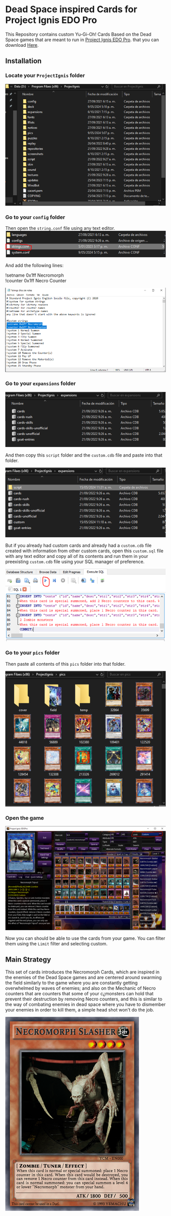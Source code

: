 # Dead Space inspired Cards for Project Ignis EDO Pro
This Repository contains custom Yu-Gi-Oh! Cards Based on the Dead Space games that are meant to run in [Project Ignis EDO Pro](https://github.com/ProjectIgnis). that you can download [Here](https://projectignis.github.io/download.html).
## Installation
### Locate your `ProjectIgnis` folder
![Necromorph Slasher.](/tutorial/directory1.PNG)
### Go to your `config` folder
Then open the `string.conf` file using any text editor.
![Necromorph Slasher.](/tutorial/stringLocation2.PNG)

And add the following lines:

!setname 0x1ff Necromorph  
!counter 0x1ff Necro Counter

![Necromorph Slasher.](/tutorial/stringConfig3.PNG)
### Go to your `expansions` folder
![Necromorph Slasher.](/tutorial/expansions4.PNG)

And then copy this `script` folder and the `custom.cdb` file and paste into that folder.

![Necromorph Slasher.](/tutorial/custom5.PNG)

But if you already had custom cards and already had a `custom.cdb` file created with information from other custom cards, open this `custom.sql` file with any text editor and copy all of its contents and run them in your preexisting `custom.cdb` file using your SQL manager of preference.

![Necromorph Slasher.](/tutorial/execute6.PNG)
### Go to your `pics` folder
Then paste all contents of this `pics` folder into that folder.

![Necromorph Slasher.](/tutorial/pics7.PNG)
### Open the game
![Necromorph Slasher.](/tutorial/game8.PNG)

Now you can should be able to use the cards from your game. You can filter them using the `Limit` filter and selecting custom.

## Main Strategy
This set of cards introduces the Necromorph Cards, which are inspired in the enemies of the Dead Space games and are centered around swarming the field similarly to the game where you are constantly getting overwhelmed by waves of enemies; and also on the Mechanic of Necro counters that are counters that some of your c¿monsters can hold that prevent their destruction by removing Necro counters, and this is similar to the way of combating enemies in dead space where you have to dismember your enemies in order to kill them, a simple head shot won't do the job.


![Necromorph Slasher.](/Pics/1029471.png)
